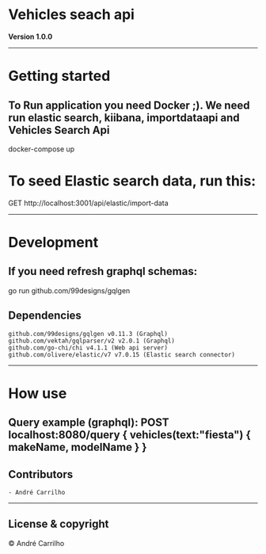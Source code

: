 # Vehicles seach api 
**Version 1.0.0**

---
# Getting started
## To Run application you need Docker ;). We need run elastic search, kiibana, importdataapi and Vehicles Search Api
docker-compose up

# To seed Elastic search data, run this:
GET http://localhost:3001/api/elastic/import-data

---
# Development
## If you need refresh graphql schemas:
go run github.com/99designs/gqlgen
## Dependencies
    github.com/99designs/gqlgen v0.11.3 (Graphql)
	github.com/vektah/gqlparser/v2 v2.0.1 (Graphql)
	github.com/go-chi/chi v4.1.1 (Web api server)
	github.com/olivere/elastic/v7 v7.0.15 (Elastic search connector)
---
# How use
Query example (graphql):
POST localhost:8080/query
{
  vehicles(text:"fiesta")
  {
    makeName,
    modelName
  }
}
---
## Contributors
    - André Carrilho
---
## License & copyright
© André Carrilho
